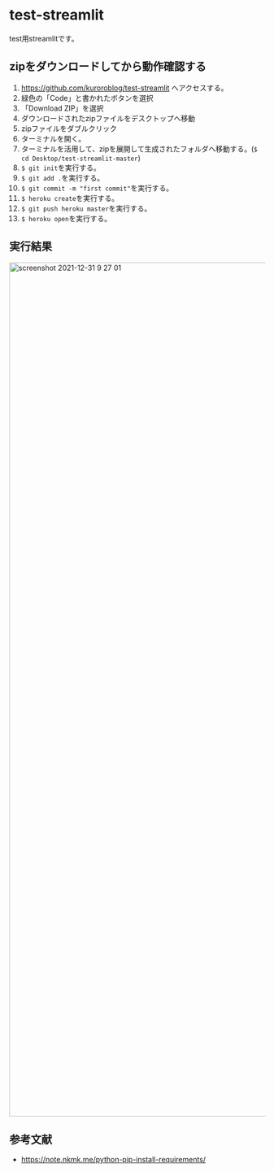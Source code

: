 # test-streamlit
test用streamlitです。

## zipをダウンロードしてから動作確認する

1. https://github.com/kuroroblog/test-streamlit へアクセスする。
2. 緑色の「Code」と書かれたボタンを選択
3. 「Download ZIP」を選択
4. ダウンロードされたzipファイルをデスクトップへ移動
5. zipファイルをダブルクリック
6. ターミナルを開く。
7. ターミナルを活用して、zipを展開して生成されたフォルダへ移動する。(`$ cd Desktop/test-streamlit-master`)
8. `$ git init`を実行する。
9. `$ git add .`を実行する。
10. `$ git commit -m "first commit"`を実行する。
11. `$ heroku create`を実行する。
12. `$ git push heroku master`を実行する。
13. `$ heroku open`を実行する。

## 実行結果
<img width="1680" alt="screenshot 2021-12-31 9 27 01" src="https://user-images.githubusercontent.com/23373288/147796304-4b9fda59-eb43-45a8-ad4b-61c72bad14f5.png">

## 参考文献
- https://note.nkmk.me/python-pip-install-requirements/
